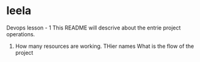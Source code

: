 # leela
Devops lesson - 1
This README will descrive about the entrie project operations.
1. How many resources are working.
THier names
What is the flow of the project
